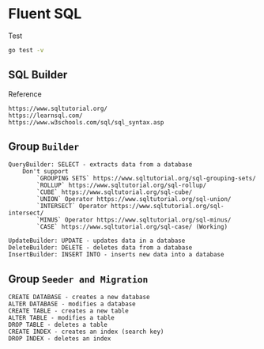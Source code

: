 # Fluent SQL

Test
```bash
go test -v
``` 

## SQL Builder

Reference 

    https://www.sqltutorial.org/
    https://learnsql.com/
    https://www.w3schools.com/sql/sql_syntax.asp

## Group `Builder`

    QueryBuilder: SELECT - extracts data from a database
        Don't support
            `GROUPING SETS` https://www.sqltutorial.org/sql-grouping-sets/
            `ROLLUP` https://www.sqltutorial.org/sql-rollup/
            `CUBE` https://www.sqltutorial.org/sql-cube/
            `UNION` Operator https://www.sqltutorial.org/sql-union/
            `INTERSECT` Operator https://www.sqltutorial.org/sql-intersect/
            `MINUS` Operator https://www.sqltutorial.org/sql-minus/
            `CASE` https://www.sqltutorial.org/sql-case/ (Working)

    UpdateBuilder: UPDATE - updates data in a database
    DeleteBuilder: DELETE - deletes data from a database
    InsertBuilder: INSERT INTO - inserts new data into a database

## Group `Seeder and Migration`

    CREATE DATABASE - creates a new database
    ALTER DATABASE - modifies a database
    CREATE TABLE - creates a new table
    ALTER TABLE - modifies a table
    DROP TABLE - deletes a table
    CREATE INDEX - creates an index (search key)
    DROP INDEX - deletes an index
